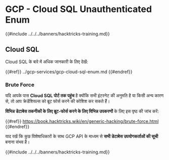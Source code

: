 # GCP - Cloud SQL Unauthenticated Enum

{{#include ../../../banners/hacktricks-training.md}}

## Cloud SQL

Cloud SQL के बारे में अधिक जानकारी के लिए देखें:

{{#ref}}
../gcp-services/gcp-cloud-sql-enum.md
{{#endref}}

### Brute Force

यदि आपके पास **Cloud SQL पोर्ट तक पहुंच** है क्योंकि सभी इंटरनेट की अनुमति है या किसी अन्य कारण से, तो आप क्रेडेंशियल्स को ब्रूट फोर्स करने की कोशिश कर सकते हैं।

**विभिन्न डेटाबेस तकनीकों के लिए ब्रूट-फोर्स करने के लिए विभिन्न उपकरणों** के लिए इस पृष्ठ की जांच करें:

{{#ref}}
https://book.hacktricks.wiki/en/generic-hacking/brute-force.html
{{#endref}}

याद रखें कि कुछ विशेषाधिकारों के साथ GCP API के माध्यम से **सभी डेटाबेस उपयोगकर्ताओं की सूची** बनाना संभव है।

{{#include ../../../banners/hacktricks-training.md}}
